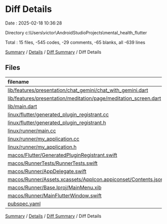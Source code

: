# Diff Details

Date : 2025-02-18 10:36:28

Directory c:\\Users\\victor\\AndroidStudioProjects\\mental_health_flutter

Total : 15 files,  -545 codes, -29 comments, -65 blanks, all -639 lines

[Summary](results.md) / [Details](details.md) / [Diff Summary](diff.md) / Diff Details

## Files
| filename | language | code | comment | blank | total |
| :--- | :--- | ---: | ---: | ---: | ---: |
| [lib/features/presentation/chat\_gemini/chat\_with\_gemini.dart](/lib/features/presentation/chat_gemini/chat_with_gemini.dart) | Dart | -4 | 0 | -1 | -5 |
| [lib/features/presentation/meditation/page/meditation\_screen.dart](/lib/features/presentation/meditation/page/meditation_screen.dart) | Dart | -4 | 0 | -1 | -5 |
| [lib/main.dart](/lib/main.dart) | Dart | 33 | 10 | -1 | 42 |
| [linux/flutter/generated\_plugin\_registrant.cc](/linux/flutter/generated_plugin_registrant.cc) | C++ | -7 | -4 | -5 | -16 |
| [linux/flutter/generated\_plugin\_registrant.h](/linux/flutter/generated_plugin_registrant.h) | C++ | -5 | -5 | -6 | -16 |
| [linux/runner/main.cc](/linux/runner/main.cc) | C++ | -5 | 0 | -2 | -7 |
| [linux/runner/my\_application.cc](/linux/runner/my_application.cc) | C++ | -83 | -21 | -27 | -131 |
| [linux/runner/my\_application.h](/linux/runner/my_application.h) | C++ | -7 | -7 | -5 | -19 |
| [macos/Flutter/GeneratedPluginRegistrant.swift](/macos/Flutter/GeneratedPluginRegistrant.swift) | Swift | -22 | -3 | -4 | -29 |
| [macos/RunnerTests/RunnerTests.swift](/macos/RunnerTests/RunnerTests.swift) | Swift | -7 | -2 | -4 | -13 |
| [macos/Runner/AppDelegate.swift](/macos/Runner/AppDelegate.swift) | Swift | -11 | 0 | -3 | -14 |
| [macos/Runner/Assets.xcassets/AppIcon.appiconset/Contents.json](/macos/Runner/Assets.xcassets/AppIcon.appiconset/Contents.json) | JSON | -68 | 0 | -1 | -69 |
| [macos/Runner/Base.lproj/MainMenu.xib](/macos/Runner/Base.lproj/MainMenu.xib) | XML | -343 | 0 | -1 | -344 |
| [macos/Runner/MainFlutterWindow.swift](/macos/Runner/MainFlutterWindow.swift) | Swift | -12 | 0 | -4 | -16 |
| [pubspec.yaml](/pubspec.yaml) | YAML | 0 | 3 | 0 | 3 |

[Summary](results.md) / [Details](details.md) / [Diff Summary](diff.md) / Diff Details